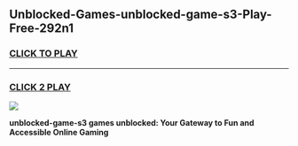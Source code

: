 
## Unblocked-Games-unblocked-game-s3-Play-Free-292n1
<h3>
<a href="https://premium76.site?title=unblocked-game-s3&ref=20A">CLICK TO PLAY</a></h3>
<hr>

<h3>
<a href="https://premium76.site?title=unblocked-game-s3&ref=20A">CLICK 2 PLAY</a>
  
</h3>

<a href="https://premium76.site?title=unblocked-game-s3&ref=20A"><img src="https://clearcache.store/games.png"></a>


**unblocked-game-s3 games unblocked: Your Gateway to Fun and Accessible Online Gaming**
